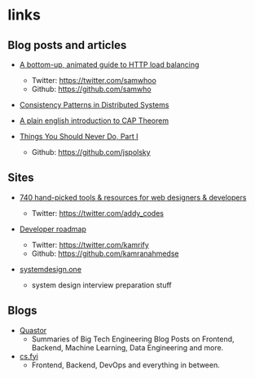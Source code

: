 # links

## Blog posts and articles 
- [A bottom-up, animated guide to HTTP load balancing](https://samwho.dev/load-balancing/)
    - Twitter: https://twitter.com/samwhoo
    - Github: https://github.com/samwho


- [Consistency Patterns in Distributed Systems](https://cs.fyi/guide/consistency-patterns-week-strong-eventual)
- [A plain english introduction to CAP Theorem](http://ksat.me/a-plain-english-introduction-to-cap-theorem)

- [Things You Should Never Do, Part I](https://www.joelonsoftware.com/2000/04/06/things-you-should-never-do-part-i/?utm_source=blog.quastor.org&utm_medium=referral&utm_campaign=how-khan-academy-rewrote-their-backend)
    - Github: https://github.com/jspolsky


## Sites

- [740 hand-picked tools & resources for web designers & developers](https://toolkit.addy.codes/)
    - Twitter: https://twitter.com/addy_codes

- [Developer roadmap](https://roadmap.sh/)
    - Twitter: https://twitter.com/kamrify
    - Github: https://github.com/kamranahmedse

- [systemdesign.one](https://systemdesign.one/)
    - system design interview preparation stuff

## Blogs
- [Quastor](https://blog.quastor.org/)
    - Summaries of Big Tech Engineering Blog Posts on Frontend, Backend, Machine Learning, Data Engineering and more.
- [cs.fyi](https://cs.fyi/)
    - Frontend, Backend, DevOps and everything in between.


